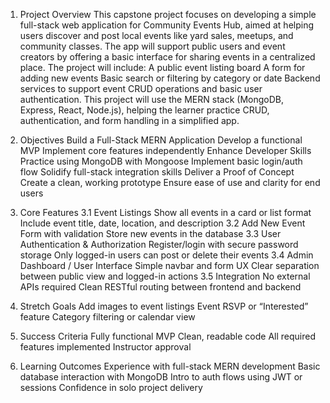 1. Project Overview
This capstone project focuses on developing a simple full-stack web application for Community Events Hub, aimed at helping users discover and post local events like yard sales, meetups, and community classes. The app will support public users and event creators by offering a basic interface for sharing events in a centralized place.
The project will include:
A public event listing board
A form for adding new events
Basic search or filtering by category or date
Backend services to support event CRUD operations and basic user authentication.
This project will use the MERN stack (MongoDB, Express, React, Node.js), helping the learner practice CRUD, authentication, and form handling in a simplified app.

2. Objectives
Build a Full-Stack MERN Application
Develop a functional MVP
Implement core features independently
Enhance Developer Skills
Practice using MongoDB with Mongoose
Implement basic login/auth flow
Solidify full-stack integration skills
Deliver a Proof of Concept
Create a clean, working prototype
Ensure ease of use and clarity for end users

3. Core Features
3.1 Event Listings
Show all events in a card or list format
Include event title, date, location, and description
3.2 Add New Event
Form with validation
Store new events in the database
3.3 User Authentication & Authorization
Register/login with secure password storage
Only logged-in users can post or delete their events
3.4 Admin Dashboard / User Interface
Simple navbar and form UX
Clear separation between public view and logged-in actions
3.5 Integration
No external APIs required
Clean RESTful routing between frontend and backend

4. Stretch Goals
Add images to event listings
Event RSVP or “Interested” feature
Category filtering or calendar view

5. Success Criteria
Fully functional MVP
Clean, readable code
All required features implemented
Instructor approval

6. Learning Outcomes
Experience with full-stack MERN development
Basic database interaction with MongoDB
Intro to auth flows using JWT or sessions
Confidence in solo project delivery
